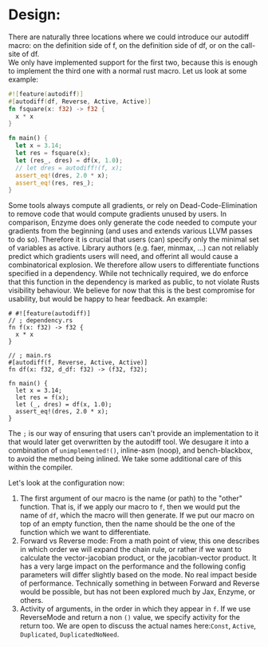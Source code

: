 # Design:
There are naturally three locations where we could introduce our autodiff macro: on the definition side of f, on the definition side of df, or on the call-site of df.  
We only have implemented support for the first two, because this is enough to implement the third one with a normal rust macro. Let us look at some example:

```rust
#![feature(autodiff)]
#[autodiff(df, Reverse, Active, Active)]
fn fsquare(x: f32) -> f32 {
  x * x
}

fn main() {
  let x = 3.14;
  let res = fsquare(x);
  let (res_, dres) = df(x, 1.0);
  // let dres = autodiff!(f, x);
  assert_eq!(dres, 2.0 * x);
  assert_eq!(res, res_);
}
```

Some tools always compute all gradients, or rely on Dead-Code-Elimination to remove code that would compute gradients unused by users. In comparison, Enzyme does only generate the code needed to compute your gradients from the beginning (and uses and extends various LLVM passes to do so). Therefore it is crucial that users (can) specify only the minimal set of variables as active. Library authors (e.g. faer, minmax, ...) can not reliably predict which gradients users will need, and offerint all would cause a combinatorical explosion. We therefore allow users to differentiate functions specified in a dependency. While not technically required, we do enforce that this function in the dependency is marked as public, to not violate Rusts visibility behaviour. We believe for now that this is the best compromise for usability, but would be happy to hear feedback. An example:

```rust,compile_fail
# #![feature(autodiff)]
// ; dependency.rs
fn f(x: f32) -> f32 {
  x * x
}

// ; main.rs
#[autodiff(f, Reverse, Active, Active)]
fn df(x: f32, d_df: f32) -> (f32, f32);

fn main() {
  let x = 3.14;
  let res = f(x);
  let (_, dres) = df(x, 1.0);
  assert_eq!(dres, 2.0 * x);
}
```
The `;` is our way of ensuring that users can't provide an implementation to it that would later get overwritten by the autodiff tool. We desugare it into a combination of `unimplemented!()`, inline-asm (noop), and bench-blackbox, to avoid the method being inlined. We take some additional care of this within the compiler.  


Let's look at the configuration now:
1) The first argument of our macro is the name (or path) to the "other" function. That is, if we apply our macro to `f`, then we would put the name of `df`, which the macro will then generate. If we put our macro on top of an empty function, then the name should be the one of the function which we want to differentiate.
2) Forward vs Reverse mode: From a math point of view, this one describes in which order we will expand the chain rule, or rather if we want to calculate the vector-jacobian product, or the jacobian-vector product. It has a very large impact on the performance and the following config parameters will differ slightly based on the mode. No real impact beside of performance. Technically something in between Forward and Reverse would be possible, but has not been explored much by Jax, Enzyme, or others.
3) Activity of arguments, in the order in which they appear in `f`. If we use ReverseMode and return a non `()` value, we specify activity for the return too. We are open to discuss the actual names here:`Const`, `Active`, `Duplicated`, `DuplicatedNoNeed`.
